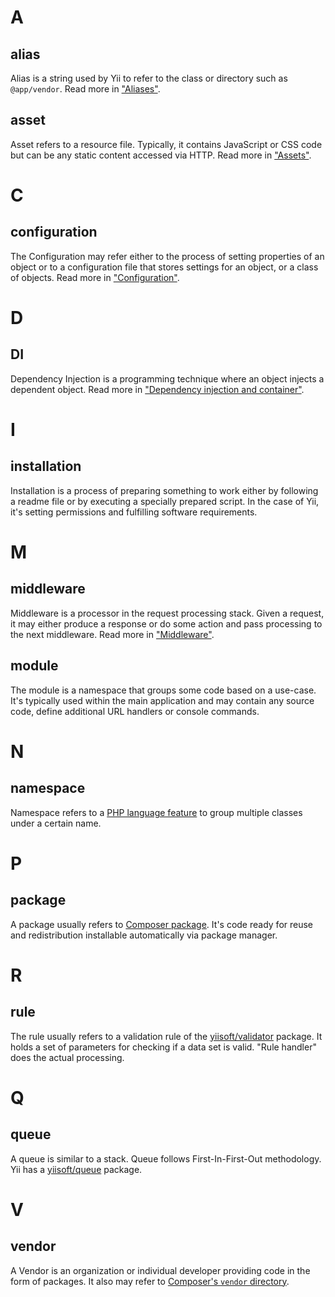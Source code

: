 # A

## alias

Alias is a string used by Yii to refer to the class or directory such as
`@app/vendor`.  Read more in ["Aliases"](concept/aliases.md).

## asset

Asset refers to a resource file. Typically, it contains JavaScript or CSS
code but can be any static content accessed via HTTP.  Read more in
["Assets"](views/asset.md).

# C

## configuration

The Configuration may refer either to the process of setting properties of
an object or to a configuration file that stores settings for an object, or
a class of objects.  Read more in
["Configuration"](concept/configuration.md).

# D

## DI

Dependency Injection is a programming technique where an object injects a
dependent object.  Read more in ["Dependency injection and
container"](concept/di-container.md).

# I

## installation

Installation is a process of preparing something to work either by following
a readme file or by executing a specially prepared script. In the case of
Yii, it's setting permissions and fulfilling software requirements.

# M

## middleware

Middleware is a processor in the request processing stack. Given a request,
it may either produce a response or do some action and pass processing to
the next middleware.  Read more in ["Middleware"](structure/middleware.md).

## module

The module is a namespace that groups some code based on a use-case. It's
typically used within the main application and may contain any source code,
define additional URL handlers or console commands.

# N

## namespace

Namespace refers to a [PHP language
feature](https://www.php.net/manual/en/language.namespaces.php) to group
multiple classes under a certain name.

# P

## package

A package usually refers to [Composer
package](https://getcomposer.org/doc/). It's code ready for reuse and
redistribution installable automatically via package manager.

# R

## rule

The rule usually refers to a validation rule of the
[yiisoft/validator](https://github.com/yiisoft/validator) package.  It holds
a set of parameters for checking if a data set is valid.  "Rule handler"
does the actual processing.

# Q

## queue

A queue is similar to a stack. Queue follows First-In-First-Out
methodology.  Yii has a [yiisoft/queue](https://github.com/yiisoft/queue)
package.

# V

## vendor

A Vendor is an organization or individual developer providing code in the
form of packages.  It also may refer to [Composer's `vendor`
directory](https://getcomposer.org/doc/).
